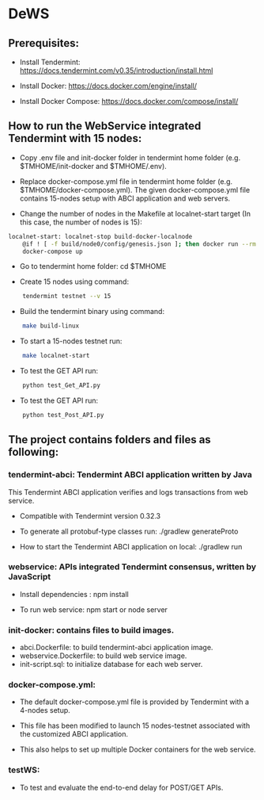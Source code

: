# DeWS

## Prerequisites: 
* Install Tendermint: https://docs.tendermint.com/v0.35/introduction/install.html

* Install Docker: https://docs.docker.com/engine/install/

* Install Docker Compose: https://docs.docker.com/compose/install/

## How to run the WebService integrated Tendermint with 15 nodes:

* Copy .env file and init-docker folder in tendermint home folder (e.g. $TMHOME/init-docker and $TMHOME/.env).

* Replace docker-compose.yml file in tendermint home folder (e.g. $TMHOME/docker-compose.yml). The given docker-compose.yml file contains 15-nodes setup with ABCI application and web servers.

* Change the number of nodes in the Makefile at localnet-start target (In this case, the number of nodes is 15): 
```bash
localnet-start: localnet-stop build-docker-localnode
	@if ! [ -f build/node0/config/genesis.json ]; then docker run --rm -v $(CURDIR)/build:/tendermint:Z tendermint/localnode testnet --config /etc/tendermint/config-template.toml --v 15 --o . --populate-persistent-peers --starting-ip-address 192.167.10.2; fi
	docker-compose up
```

* Go to tendermint home folder: 
    cd $TMHOME

* Create 15 nodes using command: 
```bash
    tendermint testnet --v 15
```
    
* Build the tendermint binary using command: 
```bash
    make build-linux
```

* To start a 15-nodes testnet run: 
```bash
    make localnet-start
```

* To test the GET API run: 
```bash    
    python test_Get_API.py
```

* To test the GET API run: 
```bash
    python test_Post_API.py
```

## The project contains folders and files as following:

### tendermint-abci: Tendermint ABCI application written by Java
This Tendermint ABCI application verifies and logs transactions from web service. 
* Compatible with Tendermint version 0.32.3
* To generate all protobuf-type classes run:
./gradlew generateProto

* How to start the Tendermint ABCI application on local:
./gradlew run

### webservice: APIs integrated Tendermint consensus, written by JavaScript
* Install dependencies : npm install

* To run web service: npm start or node server

### init-docker: contains files to build images.
- abci.Dockerfile: to build tendermint-abci application image.
- webservice.Dockerfile: to build web service image.
- init-script.sql: to initialize database for each web server.

### docker-compose.yml: 
* The default docker-compose.yml file is provided by Tendermint with a 4-nodes setup.

* This file has been modified to launch 15 nodes-testnet associated with the customized ABCI application.

* This also helps to set up multiple Docker containers for the web service. 

### testWS: 
* To test and evaluate the end-to-end delay for POST/GET APIs.
